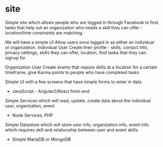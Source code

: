# site

Simple site which allows people who are logged in through Facebook to find tasks that help out an organization who needs a skill they can offer - location/time constraints are matching.

We will have a simple UI 
Allow users once logged in as either an individual or organization.
Individual User 
Create their profile - skills, contact info, privacy settings, skills they can offer, location, find tasks that they can signup for

Organization User
Create events that require skills at a location for a certain timeframe, give Karma points to people who have completed tasks


Simple UI with a few screens that have simple forms to enter in data
- JavaScript - Angular2/React front-end

Simple Services which will read, update, create data about the individual user, organization, event
- Node Services, PHP

Simple Datastore which will store user info, organization info, event info which requires skill and relationship between user and event skills.
- Simple MariaDB or MongoDB

